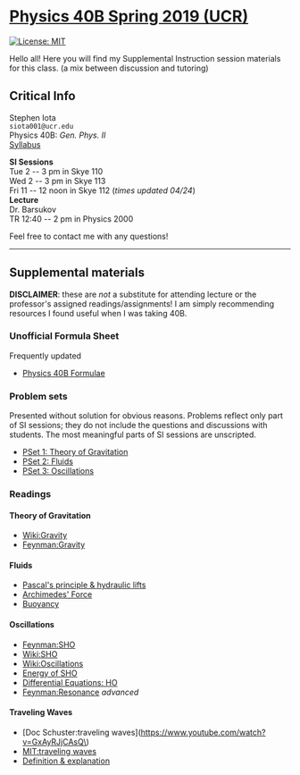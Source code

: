 # [Physics 40B Spring 2019 (UCR)](https://stepheniota.com/physics-40b-s19)

[![License: MIT](https://img.shields.io/badge/License-MIT-yellow.svg)](https://opensource.org/licenses/MIT)

Hello all! Here you will find my Supplemental Instruction session materials for this class. (a mix between discussion and tutoring)

## Critical Info

Stephen Iota<br/>
`siota001@ucr.edu`<br/>
Physics 40B: *Gen. Phys. II* <br/>
[Syllabus](./syllabus/2019s-p40b-syllabus.pdf)

**SI Sessions**<br/>
Tue 2 -- 3 pm in Skye 110<br/>
Wed 2 -- 3 pm in Skye 113<br/>
Fri 11 -- 12 noon in Skye 112 (*times updated 04/24*)<br/>
**Lecture**<br/>
Dr. Barsukov<br/>
TR 12:40 -- 2 pm in Physics 2000

Feel free to contact me with any questions!

---
## Supplemental materials
**DISCLAIMER**: these are *not* a substitute for attending lecture or the professor's assigned readings/assignments!
I am simply recommending resources I found useful when I was taking 40B.

### Unofficial Formula Sheet
Frequently updated
* [Physics 40B Formulae](./P40B_Formulae.pdf)

### Problem sets
Presented without solution for obvious reasons. Problems reflect only part of SI sessions; they do not include the questions and discussions with students. The most meaningful parts of SI sessions are unscripted.

* [PSet 1: Theory of Gravitation](./problem-sets/P40B_S19_PSet1.pdf)
* [PSet 2: Fluids](./problem-sets/P40B_S19_PSet2.pdf)
* [PSet 3: Oscillations](./problem-sets/P40B_S19_PSet3.pdf)

### Readings
#### Theory of Gravitation
* [Wiki:Gravity](https://en.wikipedia.org/wiki/Gravity)
* [Feynman:Gravity](http://www.feynmanlectures.caltech.edu/I_07.html)


#### Fluids
* [Pascal's principle & hydraulic lifts](http://hyperphysics.phy-astr.gsu.edu/hbase/pasc.html)
* [Archimedes' Force](http://hyperphysics.phy-astr.gsu.edu/hbase/pbuoy.html)
* [Buoyancy](https://phet.colorado.edu/en/simulation/buoyancy)


#### Oscillations
* [Feynman:SHO](http://www.feynmanlectures.caltech.edu/I_21.html)
* [Wiki:SHO](https://en.wikipedia.org/wiki/Simple_harmonic_motion)
* [Wiki:Oscillations](https://en.wikipedia.org/wiki/Oscillation)
* [Energy of SHO](https://www.youtube.com/watch?v=nvc78QWnDH4)
* [Differential Equations: HO](https://www.youtube.com/watch?v=sxzFpOsvfgU)
* [Feynman:Resonance](http://www.feynmanlectures.caltech.edu/I_23.html) *advanced*

#### Traveling Waves
* [Doc Schuster:traveling waves](https://www.youtube.com/watch?v=GxAyRJjCAsQ\)
* [MIT:traveling waves](https://www.youtube.com/watch?v=SnNmbVH5DAM)
* [Definition & explanation](https://www.youtube.com/watch?v=2sO-L3F9X_k)
